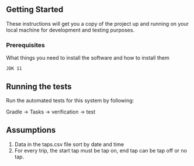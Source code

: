 ## Getting Started

These instructions will get you a copy of the project up and running on your local machine for development and testing purposes.

### Prerequisites

What things you need to install the software and how to install them

```
JDK 11
```
## Running the tests

 Run the automated tests for this system by following:
 
 Gradle -> Tasks -> verification -> test
 
## Assumptions

1. Data in the taps.csv file sort by date and time
2. For every trip, the start tap must be tap on, end tap can be tap off or no tap.
